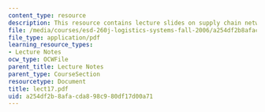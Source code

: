 ```yaml
---
content_type: resource
description: This resource contains lecture slides on supply chain network design.
file: /media/courses/esd-260j-logistics-systems-fall-2006/a254df2b8afacda898c980df17d00a71_lect17.pdf
file_type: application/pdf
learning_resource_types:
- Lecture Notes
ocw_type: OCWFile
parent_title: Lecture Notes
parent_type: CourseSection
resourcetype: Document
title: lect17.pdf
uid: a254df2b-8afa-cda8-98c9-80df17d00a71
---
```

